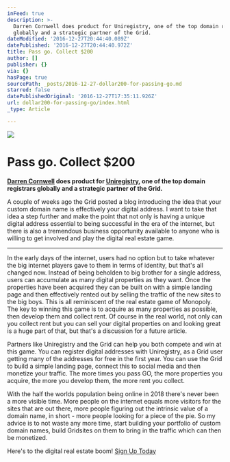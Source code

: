 ```yaml
---
inFeed: true
description: >-
  Darren Cornwell does product for Uniregistry, one of the top domain registrars
  globally and a strategic partner of the Grid.
dateModified: '2016-12-27T20:44:40.089Z'
datePublished: '2016-12-27T20:44:40.972Z'
title: Pass go. Collect $200
author: []
publisher: {}
via: {}
hasPage: true
sourcePath: _posts/2016-12-27-dollar200-for-passing-go.md
starred: false
datePublishedOriginal: '2016-12-27T17:35:11.926Z'
url: dollar200-for-passing-go/index.html
_type: Article

---
```

![](https://the-grid-user-content.s3-us-west-2.amazonaws.com/e2734f5c-0c76-47ef-a1f4-e232b2f9982e.jpg)

# Pass go. Collect $200

**[Darren Cornwell][0] does product for [Uniregistry][1], one of the top domain registrars globally and a strategic partner of the Grid.**

A couple of weeks ago the Grid posted a blog introducing the idea that your custom domain name is effectively your digital address. I want to take that idea a step further and make the point that not only is having a unique digital address essential to being successful in the era of the internet, but there is also a tremendous business opportunity available to anyone who is willing to get involved and play the digital real estate game.

---

In the early days of the internet, users had no option but to take whatever the big internet players gave to them in terms of identity, but that's all changed now. Instead of being beholden to big brother for a single address, users can accumulate as many digital properties as they want. Once the properties have been acquired they can be built on with a simple landing page and then effectively rented out by selling the traffic of the new sites to the big boys. This is all reminiscent of the real estate game of Monopoly. The key to winning this game is to acquire as many properties as possible, then develop them and collect rent. Of course in the real world, not only can you collect rent but you can sell your digital properties on and looking great is a huge part of that, but that's a discussion for a future article.

Partners like Uniregistry and the Grid can help you both compete and win at this game. You can register digital addresses with Uniregistry, as a Grid user getting many of the addresses for free in the first year. You can use the Grid to build a simple landing page, connect this to social media and then monetize your traffic. The more times you pass GO, the more properties you acquire, the more you develop them, the more rent you collect.

With the half the worlds population being online in 2018 there's never been a more visible time. More people on the internet equals more visitors for the sites that are out there, more people figuring out the intrinsic value of a domain name, in short - more people looking for a piece of the pie. So my advice is to not waste any more time, start building your portfolio of custom domain names, build Gridsites on them to bring in the traffic which can then be monetized.

Here's to the digital real estate boom!
[Sign Up Today][2]

[0]: https://www.linkedin.com/in/darrencornwell "Darren Cornwell LinkedIn"
[1]: http://www.uniregistry.com/ "Uniregistry Domains"
[2]: https://uniregistry.com/thegrid/build-your-website-with-ai